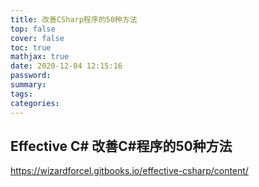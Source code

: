 ```yaml
---
title: 改善CSharp程序的50种方法
top: false
cover: false
toc: true
mathjax: true
date: 2020-12-04 12:15:16
password:
summary:
tags:
categories:
---
```


## Effective C# 改善C#程序的50种方法
https://wizardforcel.gitbooks.io/effective-csharp/content/